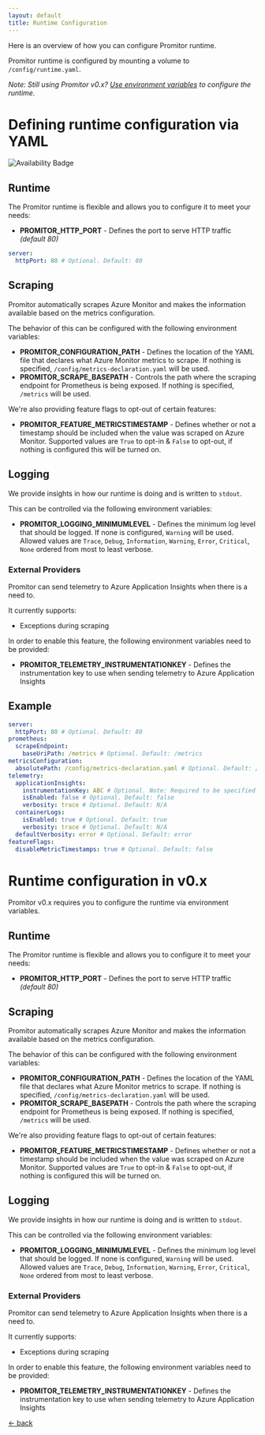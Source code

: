 ```yaml
---
layout: default
title: Runtime Configuration
---
```


Here is an overview of how you can configure Promitor runtime.

Promitor runtime is configured by mounting a volume to `/config/runtime.yaml`.

_Note: Still using Promitor v0.x? [Use environment variables](#runtime-configuration-in-v0x) to configure the runtime._

# Defining runtime configuration via YAML
![Availability Badge](https://img.shields.io/badge/Available%20Starting-v1.0-green.svg)

## Runtime
The Promitor runtime is flexible and allows you to configure it to meet your needs:
- **PROMITOR_HTTP_PORT** - Defines the port to serve HTTP traffic _(default 80)_

```yaml
server:
  httpPort: 80 # Optional. Default: 80
```

## Scraping
Promitor automatically scrapes Azure Monitor and makes the information available based on the metrics configuration.

The behavior of this can be configured with the following environment variables:
- **PROMITOR_CONFIGURATION_PATH** - Defines the location of the YAML file that declares what Azure Monitor metrics to scrape. If nothing is specified, `/config/metrics-declaration.yaml` will be used.
- **PROMITOR_SCRAPE_BASEPATH** - Controls the path where the scraping endpoint for Prometheus is being exposed. If nothing is specified, `/metrics` will be used.

We're also providing feature flags to opt-out of certain features:
- **PROMITOR_FEATURE_METRICSTIMESTAMP** - Defines whether or not a timestamp should be included when the value was scraped on Azure Monitor. Supported values are `True` to opt-in & `False` to opt-out, if nothing is configured this will be turned on.

## Logging
We provide insights in how our runtime is doing and is written to `stdout`.

This can be controlled via the following environment variables:
- **PROMITOR_LOGGING_MINIMUMLEVEL** - Defines the minimum log level that should be logged. If none is configured, `Warning` will be used. Allowed values are `Trace`, `Debug`, `Information`, `Warning`, `Error`, `Critical`, `None` ordered from most to least verbose.

### External Providers
Promitor can send telemetry to Azure Application Insights when there is a need to.

It currently supports:
- Exceptions during scraping

In order to enable this feature, the following environment variables need to be provided:
- **PROMITOR_TELEMETRY_INSTRUMENTATIONKEY** - Defines the instrumentation key to use when sending telemetry to Azure Application Insights

## Example

```yaml
server:
  httpPort: 80 # Optional. Default: 80
prometheus:
  scrapeEndpoint:
    baseUriPath: /metrics # Optional. Default: /metrics
metricsConfiguration:
  absolutePath: /config/metrics-declaration.yaml # Optional. Default: /config/metrics-declaration.yaml
telemetry:
  applicationInsights:
    instrumentationKey: ABC # Optional. Note: Required to be specified when turned on
    isEnabled: false # Optional. Default: false
    verbosity: trace # Optional. Default: N/A
  containerLogs:
    isEnabled: true # Optional. Default: true
    verbosity: trace # Optional. Default: N/A
  defaultVerbosity: error # Optional. Default: error
featureFlags:
  disableMetricTimestamps: true # Optional. Default: false
```

# Runtime configuration in v0.x

Promitor v0.x requires you to configure the runtime via environment variables.

## Runtime
The Promitor runtime is flexible and allows you to configure it to meet your needs:
- **PROMITOR_HTTP_PORT** - Defines the port to serve HTTP traffic _(default 80)_

## Scraping
Promitor automatically scrapes Azure Monitor and makes the information available based on the metrics configuration.

The behavior of this can be configured with the following environment variables:
- **PROMITOR_CONFIGURATION_PATH** - Defines the location of the YAML file that declares what Azure Monitor metrics to scrape. If nothing is specified, `/config/metrics-declaration.yaml` will be used.
- **PROMITOR_SCRAPE_BASEPATH** - Controls the path where the scraping endpoint for Prometheus is being exposed. If nothing is specified, `/metrics` will be used.

We're also providing feature flags to opt-out of certain features:
- **PROMITOR_FEATURE_METRICSTIMESTAMP** - Defines whether or not a timestamp should be included when the value was scraped on Azure Monitor. Supported values are `True` to opt-in & `False` to opt-out, if nothing is configured this will be turned on.

## Logging
We provide insights in how our runtime is doing and is written to `stdout`.

This can be controlled via the following environment variables:
- **PROMITOR_LOGGING_MINIMUMLEVEL** - Defines the minimum log level that should be logged. If none is configured, `Warning` will be used. Allowed values are `Trace`, `Debug`, `Information`, `Warning`, `Error`, `Critical`, `None` ordered from most to least verbose.

### External Providers
Promitor can send telemetry to Azure Application Insights when there is a need to.

It currently supports:
- Exceptions during scraping

In order to enable this feature, the following environment variables need to be provided:
- **PROMITOR_TELEMETRY_INSTRUMENTATIONKEY** - Defines the instrumentation key to use when sending telemetry to Azure Application Insights

[&larr; back](/)
